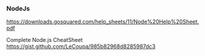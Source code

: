 ### NodeJs
https://downloads.gosquared.com/help_sheets/11/Node%20Help%20Sheet.pdf

Complete Node.js CheatSheet
https://gist.github.com/LeCoupa/985b82968d8285987dc3
